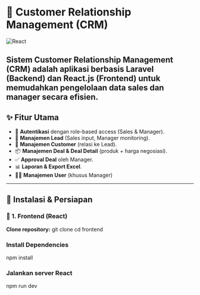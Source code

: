 # 🌟 Customer Relationship Management (CRM)

![React](https://img.shields.io/badge/React-18.x-61DAFB?style=for-the-badge&logo=react)

Sistem **Customer Relationship Management (CRM)** adalah aplikasi berbasis **Laravel (Backend)** dan **React.js (Frontend)** untuk memudahkan pengelolaan data **sales** dan **manager** secara efisien.  
---

## ✨ Fitur Utama
- 🔑 **Autentikasi** dengan role-based access (Sales & Manager).
- 👤 **Manajemen Lead** (Sales input, Manager monitoring).
- 🧾 **Manajemen Customer** (relasi ke Lead).
- 📦 **Manajemen Deal & Deal Detail** (produk + harga negosiasi).
- ✅ **Approval Deal** oleh Manager.
- 📊 **Laporan & Export Excel**.
- 👨‍💼 **Manajemen User** (khusus Manager)
---

## 🚀 Instalasi & Persiapan

### 🔹 1. Frontend (React)
**Clone repository:**
   git clone <url-repo>
   cd frontend

### Install Dependencies

npm install

### Jalankan server React

npm run dev
   